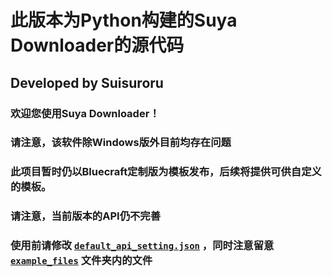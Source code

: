 # 此版本为Python构建的Suya Downloader的源代码

## Developed by Suisuroru

### 欢迎您使用Suya Downloader！

### 请注意，该软件除Windows版外目前均存在问题

### 此项目暂时仍以Bluecraft定制版为模板发布，后续将提供可供自定义的模板。

### 请注意，当前版本的API仍不完善

### 使用前请修改 [`default_api_setting.json`](https://github.com/Suisuroru/Suya_Downloader/blob/Suya/default_api_setting.json) ，同时注意留意 [`example_files`](https://github.com/Suisuroru/Suya_Downloader/tree/Suya/example_files) 文件夹内的文件